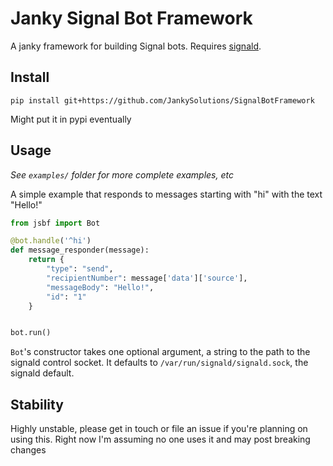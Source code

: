 # Janky Signal Bot Framework

A janky framework for building Signal bots. Requires [signald](http://github.com/thefinn93/signald).


## Install
```
pip install git+https://github.com/JankySolutions/SignalBotFramework
```

Might put it in pypi eventually


## Usage

*See `examples/` folder for more complete examples, etc*


A simple example that responds to messages starting with "hi" with the text "Hello!"

```python
from jsbf import Bot

@bot.handle('^hi')
def message_responder(message):
    return {
        "type": "send",
        "recipientNumber": message['data']['source'],
        "messageBody": "Hello!",
        "id": "1"
    }


bot.run()
```

`Bot`'s constructor takes one optional argument, a string to the path to the signald control socket.
It defaults to `/var/run/signald/signald.sock`, the signald default.

## Stability

Highly unstable, please get in touch or file an issue if you're planning on using this. Right now
I'm assuming no one uses it and may post breaking changes
